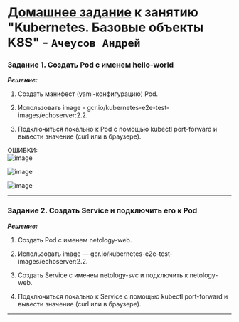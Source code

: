 # [Домашнее задание](https://github.com/netology-code/kuber-homeworks/blob/main/1.2/1.2.md) к занятию  "Kubernetes. Базовые объекты K8S" - `Ачеусов Андрей`


### Задание 1. Создать Pod с именем hello-world  

***Решение:***  

1. Создать манифест (yaml-конфигурацию) Pod.  


2. Использовать image - gcr.io/kubernetes-e2e-test-images/echoserver:2.2.  


3. Подключиться локально к Pod с помощью kubectl port-forward и вывести значение (curl или в браузере).  
 
ОШИБКИ:  
![image](https://github.com/user-attachments/assets/c51476cf-1799-4181-98af-43655f1b2ea0)  

![image](https://github.com/user-attachments/assets/c0ceca52-66e9-4254-945a-8e1fc811409f)  

![image](https://github.com/user-attachments/assets/81beb4dd-9ca5-40e7-b5f5-1267f878bcf2)  

---


### Задание 2. Создать Service и подключить его к Pod  

***Решение:***  

1. Создать Pod с именем netology-web.  


2. Использовать image — gcr.io/kubernetes-e2e-test-images/echoserver:2.2.  


3. Создать Service с именем netology-svc и подключить к netology-web.  


4. Подключиться локально к Service с помощью kubectl port-forward и вывести значение (curl или в браузере).  



---
